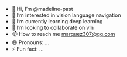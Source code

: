 - 👋 Hi, I’m @madeline-past
- 👀 I’m interested in vision language navigation
- 🌱 I’m currently learning deep learning
- 💞️ I’m looking to collaborate on vln
- 📫 How to reach me marquez307@qq.com
- 😄 Pronouns: ...
- ⚡ Fun fact: ...

<!---
madeline-past/madeline-past is a ✨ special ✨ repository because its `README.md` (this file) appears on your GitHub profile.
You can click the Preview link to take a look at your changes.
--->
